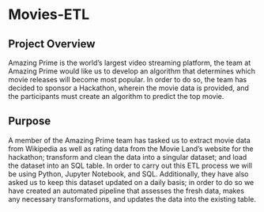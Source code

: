 # Movies-ETL

## Project Overview
Amazing Prime is the world’s largest video streaming platform, the team at Amazing Prime would like us to develop an algorithm that determines which movie releases will become most popular. In order to do so, the team has decided to sponsor a Hackathon, wherein the movie data is provided, and the participants must create an algorithm to predict the top movie. 

## Purpose
A member of the Amazing Prime team has tasked us to extract movie data from Wikipedia as well as rating data from the Movie Land’s website for the hackathon; transform and clean the data into a singular dataset; and load the dataset into an SQL table. In order to carry out this ETL process we will be using Python, Jupyter Notebook, and SQL. Additionally, they have also asked us to keep this dataset updated on a daily basis; in order to do so we have created an automated pipeline that assesses the fresh data, makes any necessary transformations, and updates the data into the existing table. 
